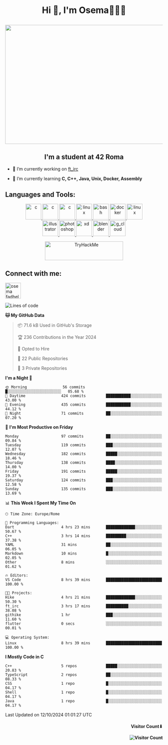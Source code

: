 <h1 align="center">Hi 👋, I'm Osema👨🏽‍💻</h1>

<!-- <h2 align="center"> <a href="https://www.showmyip.com/"><img src="https://github.com/OsemaFadhel/OsemaFadhel/blob/main/img/cybersecurity%20framework.webp" /></a> </h2> -->

<!-- <h2 align="center"> <img src="https://github.com/OsemaFadhel/OsemaFadhel/blob/main/img/1712000100607257.gif" width="900" height="380" /> </h2> -->

<h2 align="center"> <img src="https://github.com/OsemaFadhel/OsemaFadhel/blob/main/img/tumblr_nv2fdyCF5y1tile93o1_500.gif" width="800" height="380" /> </h2>


<h2 align="center">I'm a student at 42 Roma</h3>

- 🔭 I’m currently working on [ft_irc](https://github.com/OsemaFadhel/ft_irc)

- 🌱 I’m currently learning **C, C++, Java, Unix, Docker, Assembly**

<!-- <h2 align="center"> <img src="https://github.com/OsemaFadhel/42-Cursus/blob/main/intra.png" width="800" height="380" /> </h2> -->


<h2 align="left">Languages and Tools:</h3>
<p align="center"> 
</a> <a href="https://en.wikipedia.org/wiki/C_(programming_language)" target="_blank" rel="noreferrer">  <img src="https://skillicons.dev/icons?i=c" alt="c" width="50" height="50"/> 
</a> <a href="https://en.wikipedia.org/wiki/C%2B%2B" target="_blank" rel="noreferrer">  <img src="https://skillicons.dev/icons?i=cpp" alt="c" width="50" height="50"/> 
</a> <a href="https://www.python.org/" target="_blank" rel="noreferrer">  <img src="https://skillicons.dev/icons?i=py" alt="c" width="50" height="50"/> 
</a> <a href="https://www.linux.org/" target="_blank" rel="noreferrer"> <img src="https://skillicons.dev/icons?i=linux" alt="linux" width="50" height="50"/>
</a> <a href="https://www.gnu.org/software/bash/" target="_blank" rel="noreferrer"> <img src="https://skillicons.dev/icons?i=bash" alt="bash" width="50" height="50"/> 
</a> <a href="https://www.docker.com/" target="_blank" rel="noreferrer"> <img src="https://skillicons.dev/icons?i=docker" alt="docker" width="50" height="50"/> 
</a> <a href="https://code.visualstudio.com/" target="_blank" rel="noreferrer"> <img src="https://skillicons.dev/icons?i=vscode" alt="linux" width="50" height="50"/> <br>
</a> <a href="https://www.adobe.com/in/products/illustrator.html" target="_blank" rel="noreferrer"> <img src="https://skillicons.dev/icons?i=ai" alt="illustrator" width="50" height="50"/> 
</a> <a href="https://www.photoshop.com/enwhat" target="_blank" rel="noreferrer"> <img src="https://skillicons.dev/icons?i=ps" alt="photoshop" width="50" height="50"/> 
</a> <a href="https://www.adobe.com/products/xd.html" target="_blank" rel="noreferrer"> <img src="https://skillicons.dev/icons?i=xd" alt="xd" width="50" height="50"/> 
</a> <a href="https://www.blender.org/" target="_blank" rel="noreferrer"><img src="https://skillicons.dev/icons?i=blender" alt="blender" width="50" height="50"/> 
</a> <a href="https://www.cloudskillsboost.google/public_profiles/3779024f-fae6-49a8-9430-003b65de5349"><img src="https://skillicons.dev/icons?i=gcp" alt="g_cloud" width="50" height="50"/> </a>
</p>
<p align="center"> 
</a> <a href="https://tryhackme.com/p/fazzel"><img src="https://tryhackme-badges.s3.amazonaws.com/fazzel.png" alt="TryHackMe" width="250" height="60"> </a> 

<h2 align="leftt">Connect with me:</h3>
<p align="left">
<a href="https://it.linkedin.com/in/osema-fadhel-7a1996174?trk=people-guest_people_search-card" target="blank"><img align="center" src="https://skillicons.dev/icons?i=linkedin" alt="osema fadhel" height="50" width="50" /></a>
</p>

<!--START_SECTION:waka-->
![Lines of code](https://img.shields.io/badge/From%20Hello%20World%20I%27ve%20Written-1.3%20million%20lines%20of%20code-blue)

**🐱 My GitHub Data** 

> 📦 71.6 kB Used in GitHub's Storage 
 > 
> 🏆 236 Contributions in the Year 2024
 > 
> 💼 Opted to Hire
 > 
> 📜 22 Public Repositories 
 > 
> 🔑 3 Private Repositories 
 > 
**I'm a Night 🦉** 

```text
🌞 Morning                56 commits          █░░░░░░░░░░░░░░░░░░░░░░░░   05.68 % 
🌆 Daytime                424 commits         ███████████░░░░░░░░░░░░░░   43.00 % 
🌃 Evening                435 commits         ███████████░░░░░░░░░░░░░░   44.12 % 
🌙 Night                  71 commits          ██░░░░░░░░░░░░░░░░░░░░░░░   07.20 % 
```
📅 **I'm Most Productive on Friday** 

```text
Monday                   97 commits          ██░░░░░░░░░░░░░░░░░░░░░░░   09.84 % 
Tuesday                  119 commits         ███░░░░░░░░░░░░░░░░░░░░░░   12.07 % 
Wednesday                182 commits         █████░░░░░░░░░░░░░░░░░░░░   18.46 % 
Thursday                 138 commits         ████░░░░░░░░░░░░░░░░░░░░░   14.00 % 
Friday                   191 commits         █████░░░░░░░░░░░░░░░░░░░░   19.37 % 
Saturday                 124 commits         ███░░░░░░░░░░░░░░░░░░░░░░   12.58 % 
Sunday                   135 commits         ███░░░░░░░░░░░░░░░░░░░░░░   13.69 % 
```


📊 **This Week I Spent My Time On** 

```text
🕑︎ Time Zone: Europe/Rome

💬 Programming Languages: 
Dart                     4 hrs 23 mins       █████████████░░░░░░░░░░░░   50.67 % 
C++                      3 hrs 14 mins       █████████░░░░░░░░░░░░░░░░   37.38 % 
YAML                     31 mins             ██░░░░░░░░░░░░░░░░░░░░░░░   06.05 % 
Markdown                 10 mins             █░░░░░░░░░░░░░░░░░░░░░░░░   02.05 % 
Other                    8 mins              ░░░░░░░░░░░░░░░░░░░░░░░░░   01.62 % 

🔥 Editors: 
VS Code                  8 hrs 39 mins       █████████████████████████   100.00 % 

🐱‍💻 Projects: 
Hike                     4 hrs 21 mins       █████████████░░░░░░░░░░░░   50.30 % 
ft_irc                   3 hrs 17 mins       ██████████░░░░░░░░░░░░░░░   38.08 % 
githike                  1 hr                ███░░░░░░░░░░░░░░░░░░░░░░   11.60 % 
flutter                  0 secs              ░░░░░░░░░░░░░░░░░░░░░░░░░   00.01 % 

💻 Operating System: 
Linux                    8 hrs 39 mins       █████████████████████████   100.00 % 
```

**I Mostly Code in C** 

```text
C++                      5 repos             █████░░░░░░░░░░░░░░░░░░░░   20.83 % 
TypeScript               2 repos             ██░░░░░░░░░░░░░░░░░░░░░░░   08.33 % 
CSS                      1 repo              █░░░░░░░░░░░░░░░░░░░░░░░░   04.17 % 
Shell                    1 repo              █░░░░░░░░░░░░░░░░░░░░░░░░   04.17 % 
Java                     1 repo              █░░░░░░░░░░░░░░░░░░░░░░░░   04.17 % 
```




 Last Updated on 12/10/2024 01:01:27 UTC
<!--END_SECTION:waka-->

<h4 align="right">Visitor Count⬇</h4>

<h4 align="right"> 

![Visitor Count](https://profile-counter.glitch.me/OsemaFadhel/count.svg) </h4>
